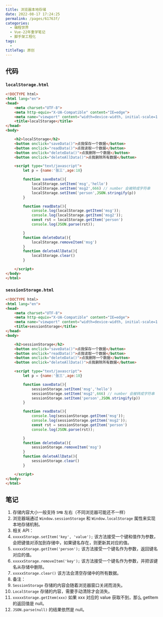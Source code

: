 ```yaml
---
title: 浏览器本地存储
date: 2022-08-17 17:24:25
permalink: /pages/61763f/
categories:
  - 编程世界
  - Vue-22年重学笔记
  - 脚手架工程化
tags:
  -
titleTag: 原创
---
```


## 代码

### `localStorage.html`

```html
<!DOCTYPE html>
<html lang="en">
<head>
    <meta charset="UTF-8">
    <meta http-equiv="X-UA-Compatible" content="IE=edge">
    <meta name="viewport" content="width=device-width, initial-scale=1.0">
    <title>localStorage</title>
</head>
<body>

    <h2>localStorage</h2>
    <button onclick="saveData()">点我保存一个数据</button>
    <button onclick="readData()">点我读取一个数据</button>
    <button onclick="deleteData()">点我删除一个数据</button>
    <button onclick="deleteAllData()">点我删除所有数据</button>

    <script type="text/javascript">
        let p = {name:'张三',age:18}

        function saveData(){
            localStorage.setItem('msg','hello')
            localStorage.setItem('msg2',666) // number 会被转成字符串
            localStorage.setItem('person',JSON.stringify(p))
        }

        function readData(){
            console.log(localStorage.getItem('msg'));
            console.log(localStorage.getItem('msg2'));
            const rst = localStorage.getItem('person')
            console.log(JSON.parse(rst));

        }
        function deleteData(){
            localStorage.removeItem('msg')
        }
        function deleteAllData(){
            localStorage.clear()
        }

    </script>
</body>
</html>
```

### `sessionStorage.html`

```html
<!DOCTYPE html>
<html lang="en">
<head>
    <meta charset="UTF-8">
    <meta http-equiv="X-UA-Compatible" content="IE=edge">
    <meta name="viewport" content="width=device-width, initial-scale=1.0">
    <title>sessionStorage</title>
</head>
<body>

    <h2>sessionStorage</h2>
    <button onclick="saveData()">点我保存一个数据</button>
    <button onclick="readData()">点我读取一个数据</button>
    <button onclick="deleteData()">点我删除一个数据</button>
    <button onclick="deleteAllData()">点我删除所有数据</button>

    <script type="text/javascript">
        let p = {name:'张三',age:18}

        function saveData(){
            sessionStorage.setItem('msg','hello')
            sessionStorage.setItem('msg2',666) // number 会被转成字符串
            sessionStorage.setItem('person',JSON.stringify(p))
        }

        function readData(){
            console.log(sessionStorage.getItem('msg'));
            console.log(sessionStorage.getItem('msg2'));
            const rst = sessionStorage.getItem('person')
            console.log(JSON.parse(rst));

        }
        function deleteData(){
            sessionStorage.removeItem('msg')
        }
        function deleteAllData(){
            sessionStorage.clear()
        }

    </script>
</body>
</html>
```

## 笔记

1.  存储内容大小一般支持 `5MB` 左右（不同浏览器可能还不一样）
2.  浏览器端通过 `Window.sessionStorage` 和 `Window.localStorage` 属性来实现本地存储机制。
3.  相关 API：
   1.  `xxxxxStorage.setItem('key', 'value');`
          该方法接受一个键和值作为参数，会把键值对添加到存储中，如果键名存在，则更新其对应的值。
   2.  `xxxxxStorage.getItem('person');`
      ​        该方法接受一个键名作为参数，返回键名对应的值。
   3.  `xxxxxStorage.removeItem('key');`
      ​        该方法接受一个键名作为参数，并把该键名从存储中删除。
   4.  `xxxxxStorage.clear()`
      ​        该方法会清空存储中的所有数据。
4.  备注：
   1.  `SessionStorage` 存储的内容会随着浏览器窗口关闭而消失。
   2.  `LocalStorage` 存储的内容，需要手动清除才会消失。
   3.  `xxxxxStorage.getItem(xxx)` 如果 xxx 对应的 value 获取不到，那么 getItem 的返回值是 null。
   4.  `JSON.parse(null)` 的结果依然是 null。

